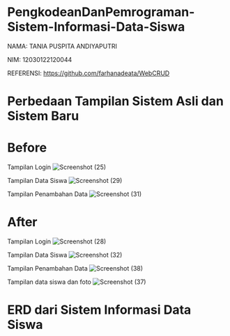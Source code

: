 # PengkodeanDanPemrograman-Sistem-Informasi-Data-Siswa

NAMA: TANIA PUSPITA ANDIYAPUTRI

NIM: 12030122120044

REFERENSI: https://github.com/farhanadeata/WebCRUD

# Perbedaan Tampilan Sistem Asli dan Sistem Baru

# Before

Tampilan Login
![Screenshot (25)](https://github.com/TaniaPuspitaAndiyaputri/PengkodeanDanPemrograman-Sistem-Informasi-Data-Siswa/assets/152761686/76568a1e-c4c2-437c-81c0-28a0969bbc37)

Tampilan Data Siswa
![Screenshot (29)](https://github.com/TaniaPuspitaAndiyaputri/PengkodeanDanPemrograman-Sistem-Informasi-Data-Siswa/assets/152761686/bf6acdfc-e7f9-4bde-970e-ce5de55b1761)

Tampilan Penambahan Data
![Screenshot (31)](https://github.com/TaniaPuspitaAndiyaputri/PengkodeanDanPemrograman-Sistem-Informasi-Data-Siswa/assets/152761686/c07c78f4-c1b7-4035-bed3-b9bb07596f93)

# After

Tampilan Login
![Screenshot (28)](https://github.com/TaniaPuspitaAndiyaputri/PengkodeanDanPemrograman-Sistem-Informasi-Data-Siswa/assets/152761686/0505719e-1ae3-4c35-afc4-cf810679f7b3)

Tampilan Data Siswa
![Screenshot (32)](https://github.com/TaniaPuspitaAndiyaputri/PengkodeanDanPemrograman-Sistem-Informasi-Data-Siswa/assets/152761686/32cc5895-61f4-4cdf-b378-5ca440531f12)

Tampilan Penambahan Data
![Screenshot (38)](https://github.com/TaniaPuspitaAndiyaputri/PengkodeanDanPemrograman-Sistem-Informasi-Data-Siswa/assets/152761686/0b6ee193-8609-48b3-9e9f-e20ce0f8c12e)

Tampilan data siswa dan foto
![Screenshot (37)](https://github.com/TaniaPuspitaAndiyaputri/PengkodeanDanPemrograman-Sistem-Informasi-Data-Siswa/assets/152761686/f46b71b1-c45e-4346-802a-ebba783a4d5a)

# ERD dari Sistem Informasi Data Siswa
